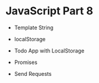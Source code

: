 # JavaScript Part 8

- Template String

- localStorage

- Todo App with LocalStorage

- Promises

- Send Requests
